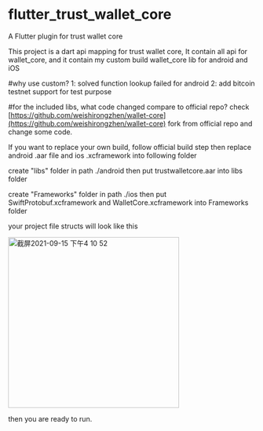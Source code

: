 # flutter_trust_wallet_core

A Flutter plugin for trust wallet core

This project is a dart api mapping for trust wallet core, It contain all api for wallet_core, and it contain my custom build wallet_core lib for android and iOS

#why use custom?
1: solved function lookup failed for android
2: add bitcoin testnet support for test purpose

#for the included libs, what code changed compare to official repo?
check [https://github.com/weishirongzhen/wallet-core](https://github.com/weishirongzhen/wallet-core) fork from official repo and change some code.

If you want to replace your own build, follow official build step then replace android .aar file and ios .xcframework into following folder

create "libs" folder in path ./android then put trustwalletcore.aar into libs folder

create "Frameworks" folder in path ./ios then put  SwiftProtobuf.xcframework and WalletCore.xcframework into Frameworks folder

your project file structs will look like this

<img width="348" alt="截屏2021-09-15 下午4 10 52" src="https://user-images.githubusercontent.com/54241621/133395756-8541e0eb-a5f8-44f5-8c3c-0ed8379377cd.png">

then you are ready to run.


